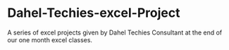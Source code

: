 # Dahel-Techies-excel-Project
A series of excel projects given by Dahel Techies Consultant at the end of our one month excel classes.
